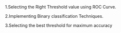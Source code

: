 1.Selecting the Right Threshold value using ROC Curve.

2.Implementing Binary classification Techniques.

3.Selecting the best threshold for maximum accuracy
